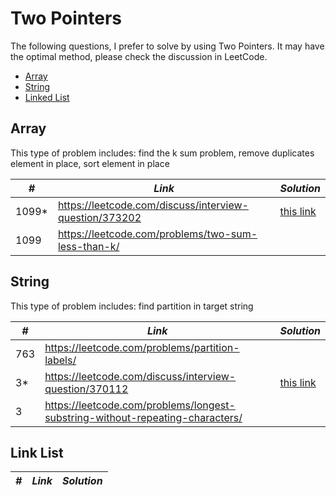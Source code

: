 # Two Pointers 

The following questions, I prefer to solve by using Two Pointers. It may have the optimal method, please check the discussion in LeetCode.

* [Array](##Array)
* [String](##String)
* [Linked List](##Link-List)

## Array

This type of problem includes: find the k sum problem, remove duplicates element in place, sort element in place

| *#* | *Link* | *Solution* |
| ---- | --------------------------------- | --------------------------------- |
| 1099* | https://leetcode.com/discuss/interview-question/373202 | [this link](../python_practice/amazon/optimal_utilization.py) |
| 1099 | https://leetcode.com/problems/two-sum-less-than-k/ | |

## String

This type of problem includes: find partition in target string

| *#* | *Link* | *Solution* |
| ---- | --------------------------------- | --------------------------------- |
| 763 | https://leetcode.com/problems/partition-labels/ | |
| 3* | https://leetcode.com/discuss/interview-question/370112 | [this link](../python_practice/amazon/substrings_of_size_k_with_k_distinct_chars.py) |
| 3 | https://leetcode.com/problems/longest-substring-without-repeating-characters/ | |

## Link List

| *#* | *Link* | *Solution* |
| ---- | --------------------------------- | --------------------------------- |